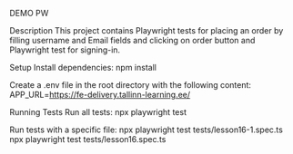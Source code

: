 DEMO PW

Description
This project contains Playwright tests for placing an order by filling username and Email fields and clicking on order button
and Playwright test for signing-in.

Setup
Install dependencies:
npm install

Create a .env file in the root directory with the following content:
APP_URL=https://fe-delivery.tallinn-learning.ee/

Running Tests
Run all tests:
npx playwright test

Run tests with a specific file:
npx playwright test tests/lesson16-1.spec.ts
npx playwright test tests/lesson16.spec.ts